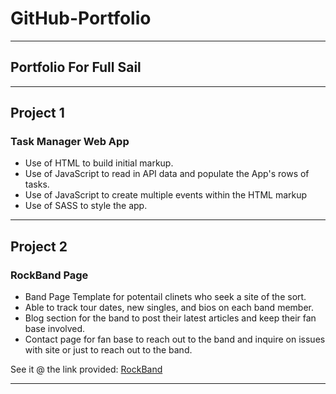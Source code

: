 # GitHub-Portfolio

_______________________________________________________

## Portfolio For Full Sail

_______________________________________________________

## Project 1

### Task Manager Web App

- Use of HTML to build initial markup.
- Use of JavaScript to read in API data and populate the App's rows of tasks.
- Use of JavaScript to create multiple events within the HTML markup
- Use of SASS to style the app.

_______________________________________________________
 
## Project 2
 
### RockBand Page
 
 - Band Page Template for potentail clinets who seek a site of the sort.
 - Able to track tour dates, new singles, and bios on each band member.
 - Blog section for the band to post their latest articles and keep their fan base involved.
 - Contact page for fan base to reach out to the band and inquire on issues with site or just to reach out to the band. 
 
 See it @ the link provided:
[RockBand](https://stevenpope09.github.io/RockBand/)
_______________________________________________________